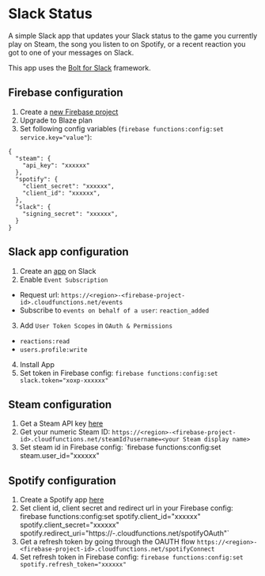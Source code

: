 # Slack Status

A simple Slack app that updates your Slack status to the game you currently play on Steam, the song you listen to on Spotify, or a recent reaction you got to one of your messages on Slack.

This app uses the [Bolt for Slack](https://slack.dev/bolt/concepts) framework.

## Firebase configuration

1. Create a [new Firebase project](https://console.firebase.google.com/)
2. Upgrade to Blaze plan
3. Set following config variables (`firebase functions:config:set service.key="value"`):
```
{
  "steam": {
    "api_key": "xxxxxx"
  },
  "spotify": {
    "client_secret": "xxxxxx",
    "client_id": "xxxxxx",
  },
  "slack": {
    "signing_secret": "xxxxxx",
  }
}

```

## Slack app configuration

1. Create an [app](https://api.slack.com/apps) on Slack
2. Enable `Event Subscription`
  - Request url: `https://<region>-<firebase-project-id>.cloudfunctions.net/events`
  - Subscribe to `events on behalf of a user`: `reaction_added`
3. Add `User Token Scopes` in `OAuth & Permissions`
  - `reactions:read`
  - `users.profile:write`
4. Install App
5. Set token in Firebase config: `firebase functions:config:set slack.token="xoxp-xxxxxx"`

## Steam configuration

1. Get a Steam API key [here](https://steamcommunity.com/dev/apikey)
2. Get your numeric Steam ID: `https://<region>-<firebase-project-id>.cloudfunctions.net/steamId?username=<your Steam display name>`
3. Set steam id in Firebase config: `firebase functions:config:set steam.user_id="xxxxxx"  

## Spotify configuration

1. Create a Spotify app [here](https://developer.spotify.com/dashboard/applications)
2. Set client id, client secret and redirect url in your Firebase config: firebase functions:config:set spotify.client_id="xxxxxx" spotify.client_secret="xxxxxx" spotify.redirect_uri="https://<region>-<firebase-project-id>.cloudfunctions.net/spotifyOAuth"`
3. Get a refresh token by going through the OAUTH flow `https://<region>-<firebase-project-id>.cloudfunctions.net/spotifyConnect`
4. Set refresh token in Firebase config: `firebase functions:config:set spotify.refresh_token="xxxxxx"` 
